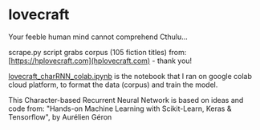 # lovecraft
Your feeble human mind cannot comprehend Cthulu...

scrape.py script grabs corpus (105 fiction titles) from:
[https://hplovecraft.com](hplovecraft.com) - thank you!

[lovecraft_charRNN_colab.ipynb](https://github.com/emgullufsen/lovecraft/blob/main/lovecraft_charRNN_colab.ipynb) is the notebook that I ran on google colab cloud platform, to format the data (corpus) and train the model.

This Character-based Recurrent Neural Network is based on ideas and code from:
"Hands-on Machine Learning with Scikit-Learn, Keras & Tensorflow", by Aurélien Géron
